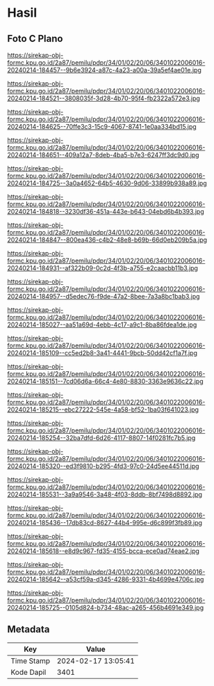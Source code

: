 # Hasil

## Foto C Plano

https://sirekap-obj-formc.kpu.go.id/2a87/pemilu/pdpr/34/01/02/20/06/3401022006016-20240214-184457--9b6e3924-a87c-4a23-a00a-39a5ef4ae01e.jpg

https://sirekap-obj-formc.kpu.go.id/2a87/pemilu/pdpr/34/01/02/20/06/3401022006016-20240214-184521--3808035f-3d28-4b70-95f4-fb2322a572e3.jpg

https://sirekap-obj-formc.kpu.go.id/2a87/pemilu/pdpr/34/01/02/20/06/3401022006016-20240214-184625--70ffe3c3-15c9-4067-8741-1e0aa334bd15.jpg

https://sirekap-obj-formc.kpu.go.id/2a87/pemilu/pdpr/34/01/02/20/06/3401022006016-20240214-184651--409a12a7-8deb-4ba5-b7e3-6247ff3dc9d0.jpg

https://sirekap-obj-formc.kpu.go.id/2a87/pemilu/pdpr/34/01/02/20/06/3401022006016-20240214-184725--3a0a4652-64b5-4630-9d06-33899b938a89.jpg

https://sirekap-obj-formc.kpu.go.id/2a87/pemilu/pdpr/34/01/02/20/06/3401022006016-20240214-184818--3230df36-451a-443e-b643-04ebd6b4b393.jpg

https://sirekap-obj-formc.kpu.go.id/2a87/pemilu/pdpr/34/01/02/20/06/3401022006016-20240214-184847--800ea436-c4b2-48e8-b69b-66d0eb209b5a.jpg

https://sirekap-obj-formc.kpu.go.id/2a87/pemilu/pdpr/34/01/02/20/06/3401022006016-20240214-184931--af322b09-0c2d-4f3b-a755-e2caacbb11b3.jpg

https://sirekap-obj-formc.kpu.go.id/2a87/pemilu/pdpr/34/01/02/20/06/3401022006016-20240214-184957--d5edec76-f9de-47a2-8bee-7a3a8bc1bab3.jpg

https://sirekap-obj-formc.kpu.go.id/2a87/pemilu/pdpr/34/01/02/20/06/3401022006016-20240214-185027--aa51a69d-4ebb-4c17-a9c1-8ba86fdea1de.jpg

https://sirekap-obj-formc.kpu.go.id/2a87/pemilu/pdpr/34/01/02/20/06/3401022006016-20240214-185109--cc5ed2b8-3a41-4441-9bcb-50dd42cf1a7f.jpg

https://sirekap-obj-formc.kpu.go.id/2a87/pemilu/pdpr/34/01/02/20/06/3401022006016-20240214-185151--7cd06d6a-66c4-4e80-8830-3363e9636c22.jpg

https://sirekap-obj-formc.kpu.go.id/2a87/pemilu/pdpr/34/01/02/20/06/3401022006016-20240214-185215--ebc27222-545e-4a58-bf52-1ba03f641023.jpg

https://sirekap-obj-formc.kpu.go.id/2a87/pemilu/pdpr/34/01/02/20/06/3401022006016-20240214-185254--32ba7dfd-6d26-4117-8807-14f0281fc7b5.jpg

https://sirekap-obj-formc.kpu.go.id/2a87/pemilu/pdpr/34/01/02/20/06/3401022006016-20240214-185320--ed3f9810-b295-4fd3-97c0-24d5ee44511d.jpg

https://sirekap-obj-formc.kpu.go.id/2a87/pemilu/pdpr/34/01/02/20/06/3401022006016-20240214-185531--3a9a9546-3a48-4f03-8ddb-8bf7498d8892.jpg

https://sirekap-obj-formc.kpu.go.id/2a87/pemilu/pdpr/34/01/02/20/06/3401022006016-20240214-185436--17db83cd-8627-44b4-995e-d6c899f3fb89.jpg

https://sirekap-obj-formc.kpu.go.id/2a87/pemilu/pdpr/34/01/02/20/06/3401022006016-20240214-185618--e8d9c967-fd35-4155-bcca-ece0ad74eae2.jpg

https://sirekap-obj-formc.kpu.go.id/2a87/pemilu/pdpr/34/01/02/20/06/3401022006016-20240214-185642--a53cf59a-d345-4286-9331-4b4699e4706c.jpg

https://sirekap-obj-formc.kpu.go.id/2a87/pemilu/pdpr/34/01/02/20/06/3401022006016-20240214-185725--0105d824-b734-48ac-a265-456b4691e349.jpg


## Metadata

| Key        | Value               |
| ---------- | ------------------- |
| Time Stamp | 2024-02-17 13:05:41 |
| Kode Dapil | 3401                |



